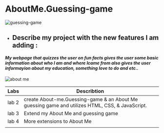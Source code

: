 # **AboutMe.Guessing-game**
![guessing-game](https://encrypted-tbn0.gstatic.com/images?q=tbn:ANd9GcTj274qgpAPsSn5LSOhGgeSccq-MMWOYcvrVA&usqp=CAU) 

 + ## Describe my  project with the new features I am adding :

#### *My webpage that quizzes the user on fun facts gives the user some basic information about who I am and where Icame from also gives the user informayion about my education, something love to do and etc..*



![about me](https://st2.depositphotos.com/1032577/5312/i/950/depositphotos_53128333-stock-photo-about-me-sign.jpg)


|          Labs  |  Describtion      |
|-----------|----------|
|lab 2| create About-me.Guessing-game & an About Me guessing game and  utilizes HTML, CSS, & JavaScript.|
|lab 3|Extend my About Me and guessing game|
|lab 4|More extensions to About Me|
|||



